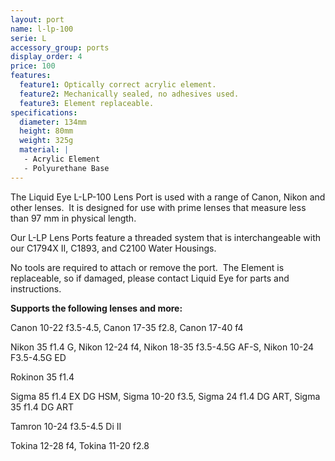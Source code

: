 ```yaml
---
layout: port
name: l-lp-100
serie: L
accessory_group: ports
display_order: 4
price: 100
features:
  feature1: Optically correct acrylic element.
  feature2: Mechanically sealed, no adhesives used.
  feature3: Element replaceable.
specifications:
  diameter: 134mm
  height: 80mm
  weight: 325g
  material: |
   - Acrylic Element
   - Polyurethane Base
---
```

The Liquid Eye L-LP-100 Lens Port is used with a range of Canon, Nikon and other lenses.  It is designed for use with prime lenses that measure less than 97 mm in physical length.

Our L-LP Lens Ports feature a threaded system that is interchangeable with our C1794X II, C1893, and C2100 Water Housings.  

No tools are required to attach or remove the port.  The Element is replaceable, so if damaged, please contact Liquid Eye for parts and instructions.

**Supports the following lenses and more:**

Canon	10-22 f3.5-4.5, Canon	17-35 f2.8, Canon	17-40 f4

Nikon	35 f1.4 G, Nikon	12-24 f4, Nikon	18-35 f3.5-4.5G AF-S, Nikon	10-24 F3.5-4.5G ED

Rokinon 35 f1.4

Sigma	85 f1.4 EX DG HSM, Sigma 10-20 f3.5, Sigma 24 f1.4 DG ART, Sigma 35 f1.4 DG ART

Tamron  10-24 f3.5-4.5 Di II

Tokina	12-28 f4, Tokina 11-20 f2.8
